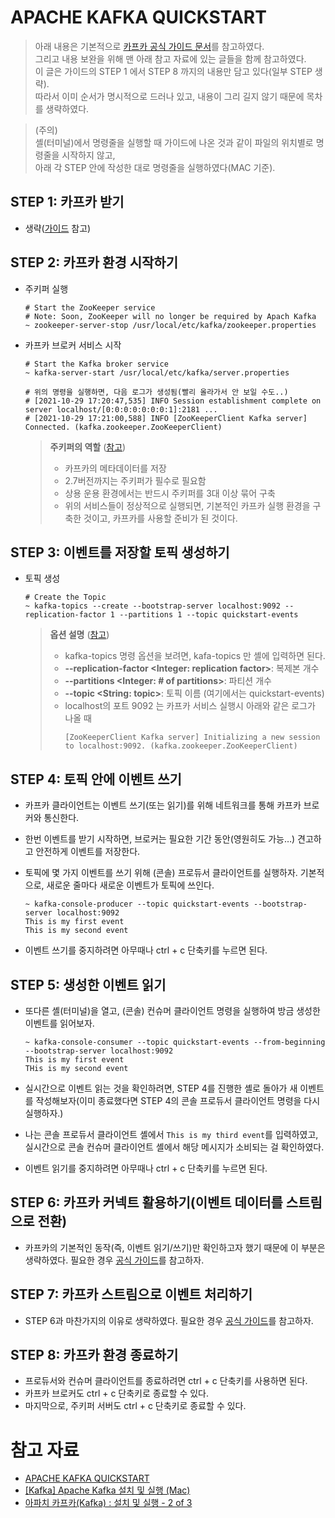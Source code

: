 # APACHE KAFKA QUICKSTART
> 아래 내용은 기본적으로 [카프카 공식 가이드 문서](https://kafka.apache.org/quickstart)를 참고하였다. <br>
> 그리고 내용 보완을 위해 맨 아래 참고 자료에 있는 글들을 함께 참고하였다. <br>
> 이 글은 가이드의 STEP 1 에서 STEP 8 까지의 내용만 담고 있다(일부 STEP 생략). <br> 따라서 이미 순서가 명시적으로 드러나 있고, 내용이 그리 길지 않기 때문에 목차를 생략하였다.

> (주의) <br>
> 셸(터미널)에서 명령줄을 실행할 때 가이드에 나온 것과 같이 파일의 위치별로 명령줄을 시작하지 않고, <br>
> 아래 각 STEP 안에 작성한 대로 명령줄을 실행하였다(MAC 기준).

## STEP 1: 카프카 받기

- 생략([가이드](https://kafka.apache.org/quickstart) 참고)

## STEP 2: 카프카 환경 시작하기

- 주키퍼 실행

  ```shell
  # Start the ZooKeeper service
  # Note: Soon, ZooKeeper will no longer be required by Apach Kafka
  ~ zookeeper-server-stop /usr/local/etc/kafka/zookeeper.properties
  ```

- 카프카 브로커 서비스 시작

  ```shell
  # Start the Kafka broker service
  ~ kafka-server-start /usr/local/etc/kafka/server.properties
  
  # 위의 명령을 실행하면, 다음 로그가 생성됨(빨리 올라가서 안 보일 수도..)
  # [2021-10-29 17:20:47,535] INFO Session establishment complete on server localhost/[0:0:0:0:0:0:0:1]:2181 ...
  # [2021-10-29 17:21:00,588] INFO [ZooKeeperClient Kafka server] Connected. (kafka.zookeeper.ZooKeeperClient)
  ```

  > **주키퍼의 역할** ([참고](https://so-easy-coding.tistory.com/19))
  >
  > - 카프카의 메타데이터를 저장
  > - 2.7버전까지는 주키퍼가 필수로 필요함
  > - 상용 운용 환경에서는 반드시 주키퍼를 3대 이상 묶어 구축
  > - 위의 서비스들이 정상적으로 실행되면, 기본적인 카프카 실행 환경을 구축한 것이고, 카프카를 사용할 준비가 된 것이다.

## STEP 3: 이벤트를 저장할 토픽 생성하기

- 토픽 생성

  ```shell
  # Create the Topic
  ~ kafka-topics --create --bootstrap-server localhost:9092 --replication-factor 1 --partitions 1 --topic quickstart-events
  ```

  > **옵션 설명** ([참고](https://kplog.tistory.com/240))
  >
  > - kafka-topics 명령 옵션을 보려면, kafa-topics 만 셸에 입력하면 된다.
  > - **--replication-factor <Integer: replication factor>**: 복제본 개수
  > - **--partitions <Integer: # of partitions>**: 파티션 개수
  > - **--topic <String: topic>**: 토픽 이름 (여기에서는 quickstart-events)
  > - localhost의 포트 9092 는 카프카 서비스 실행시 아래와 같은 로그가 나올 때 
  >   ```shell
  >   [ZooKeeperClient Kafka server] Initializing a new session to localhost:9092. (kafka.zookeeper.ZooKeeperClient)
  >   ```

## STEP 4: 토픽 안에 이벤트 쓰기

- 카프카 클라이언트는 이벤트 쓰기(또는 읽기)를 위해 네트워크를 통해 카프카 브로커와 통신한다.

- 한번 이벤트를 받기 시작하면, 브로커는 필요한 기간 동안(영원히도 가능…) 견고하고 안전하게 이벤트를 저장한다.

- 토픽에 몇 가지 이벤트를 쓰기 위해 (콘솔) 프로듀서 클라이언트를 실행하자. 기본적으로, 새로운 줄마다 새로운 이벤트가 토픽에 쓰인다.

  ```shell
  ~ kafka-console-producer --topic quickstart-events --bootstrap-server localhost:9092
  This is my first event
  This is my second event
  ```

- 이벤트 쓰기를 중지하려면 아무때나 ctrl + c 단축키를 누르면 된다.

## STEP 5: 생성한 이벤트 읽기

- 또다른 셸(터미널)을 열고, (콘솔) 컨슈머 클라이언트 명령을 실행하여 방금 생성한 이벤트를 읽어보자.

  ```shell
  ~ kafka-console-consumer --topic quickstart-events --from-beginning --bootstrap-server localhost:9092
  This is my first event
  THis is my second event
  ```

- 실시간으로 이벤트 읽는 것을 확인하려면, STEP 4를 진행한 셸로 돌아가 새 이벤트를 작성해보자(이미 종료했다면 STEP 4의 콘솔 프로듀서 클라이언트 명령을 다시 실행하자.)

- 나는 콘솔 프로듀서 클라이언트 셸에서 `This is my third event`를 입력하였고, 실시간으로 콘솔 컨슈머 클라이언트 셸에서 해당 메시지가 소비되는 걸 확인하였다.

- 이벤트 읽기를 중지하려면 아무때나 ctrl + c 단축키를 누르면 된다.

## STEP 6: 카프카 커넥트 활용하기(이벤트 데이터를 스트림으로 전환)

- 카프카의 기본적인 동작(즉, 이벤트 읽기/쓰기)만 확인하고자 했기 때문에 이 부분은 생략하였다. 필요한 경우 [공식 가이드](https://kafka.apache.org/quickstart)를 참고하자.

## STEP 7: 카프카 스트림으로 이벤트 처리하기

- STEP 6과 마찬가지의 이유로 생략하였다. 필요한 경우 [공식 가이드](https://kafka.apache.org/quickstart)를 참고하자.

## STEP 8: 카프카 환경 종료하기

- 프로듀서와 컨슈머 클라이언트를 종료하려면 ctrl + c 단축키를 사용하면 된다. 
- 카프카 브로커도 ctrl + c 단축키로 종료할 수 있다.
- 마지막으로, 주키퍼 서버도 ctrl + c 단축키로 종료할 수 있다.

# 참고 자료

- [APACHE KAFKA QUICKSTART](https://kafka.apache.org/quickstart)
- [[Kafka] Apache Kafka 설치 및 실행 (Mac)](https://so-easy-coding.tistory.com/19)
- [아파치 카프카(Kafka) : 설치 및 실행 - 2 of 3](https://kplog.tistory.com/240)

